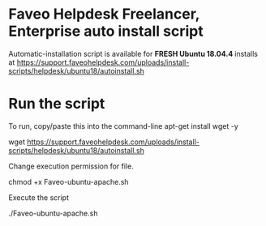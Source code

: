 # Faveo Helpdesk Freelancer, Enterprise auto install script

Automatic-installation script is available for <b>FRESH Ubuntu 18.04.4 </b> installs at
https://support.faveohelpdesk.com/uploads/install-scripts/helpdesk/ubuntu18/autoinstall.sh

# Run the script

To run, copy/paste this into the command-line
apt-get install wget -y

wget https://support.faveohelpdesk.com/uploads/install-scripts/helpdesk/ubuntu18/autoinstall.sh

Change execution permission for file.

chmod +x Faveo-ubuntu-apache.sh

Execute the script

./Faveo-ubuntu-apache.sh